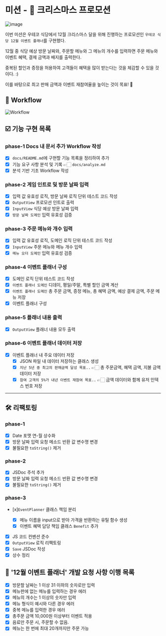 # 미션 - 🎄 크리스마스 프로모션

![image](https://github.com/FastSubTeam/front/assets/83483378/35c7c547-d87c-4316-9285-2e8e766a52a9)

이번 미션은 우테코 식당에서 12월 크리스마스 달을 위해 진행하는 프로모션인 `우테코 식당 12월 이벤트 플래너`를 구현했다.

12월 중 식당 예상 방문 날짜와, 주문할 메뉴와 그 메뉴의 개수를 입력하면 주문 메뉴와 이벤트 혜택, 결제 금액과 배지를 출력한다.

중복된 할인과 증정을 허용하여 고객들이 혜택을 많이 받는다는 것을 체감할 수 있을 것이다. :)

이를 바탕으로 최고 판매 금액과 이벤트 재참여율을 높이는 것이 목표! 🎅

## 🎨 Workflow

![Workflow](https://github.com/FastSubTeam/front/assets/83483378/d16f2a4c-253a-4cf2-b9e8-74067697606c)

## ☑️ 기능 구현 목록

### phase-1 Docs 내 문서 추가 Workflow 작성

- [x] `docs/README.md`에 구현할 기능 목록을 정리하여 추가
- [x] 기능 요구 사항 분석 및 기록 👉🏻 `docs/analyze.md`
- [x] 분석 기반 기초 Workflow 작성

### phase-2 게임 인트로 및 방문 날짜 입력

- [x] 입력 값 유효성 로직, 방문 날짜 로직 단위 테스트 코드 작성
- [x] `OutputView` 프로모션 인트로 출력
- [x] `InputView` 식당 예상 방문 날짜 입력
- [x] `방문 날짜 도메인` 입력 유효성 검증

### phase-3 주문 메뉴와 개수 입력

- [x] 입력 값 유효성 로직, 도메인 로직 단위 테스트 코드 작성
- [x] `InputView` 주문 메뉴와 메뉴 개수 입력
- [x] `메뉴 오더 도메인` 입력 유효성 검증

### phase-4 이벤트 플래너 구성

- [x] 도메인 로직 단위 테스트 코드 작성
- [x] `이벤트 플래너 도메인` 디데이, 평일/주말, 특별 할인 금액 계산
- [x] `이벤트 플래너 도메인` 총 주문 금액, 증정 메뉴, 총 혜택 금액, 예상 결제 금액, 주문 메뉴 저장
- [x] 이벤트 플래너 구성

### phase-5 플래너 내용 출력

- [x] `OutputView` 플래너 내용 모두 출력

### phase-6 이벤트 플래너 데이터 저장

- [x] 이벤트 플래너 내 주요 데이터 저장
  - [x] JSON 파일 내 데이터 저장하는 클래스 생성
  - [x] `지난 5년 중 최고의 판매금액 달성 목표..` 👉🏻 총 주문금액, 혜택 금액, 지불 금액 데이터 저장
  - [x] `참여 고객의 5%가 내년 이벤트 재참여 목표..` 👉🏻 금액 데이터와 함께 유저 인덱스 번호 저장

---

## 🛠️ 리팩토링

### phase-1

- [x] Date 포맷 연-월 상수화
- [x] 방문 날짜 입력 요청 메소드 반환 값 변수명 변경
- [x] 불필요한 `toString()` 제거

### phase-2

- [x] JSDoc 주석 추가
- [x] 방문 날짜 입력 요청 메소드 반환 값 변수명 변경
- [x] 불필요한 `toString()` 제거

### phase-3

- [x]`EventPlanner` 클래스 책임 분리

  - [x] 메뉴 이름을 input으로 받아 가격을 반환하는 유틸 함수 생성
  - [x] 이벤트 혜택 담당 책임 클래스 `Benefit` 추가

- [x] JS 코드 컨벤션 준수
- [x] `OutputView` 로직 리팩토링
- [x] `Save` JSDoc 작성
- [x] 상수 정리

## 🎄 '12월 이벤트 플래너' 개발 요청 사항 이행 목록

- [x] 방문할 날짜는 1 이상 31 이하의 숫자로만 입력
- [x] 메뉴판에 없는 메뉴를 입력하는 경우 에러
- [x] 메뉴의 개수는 1 이상의 숫자만 입력
- [x] 메뉴 형식이 예시와 다른 경우 에러
- [x] 중복 메뉴를 입력한 경우 에러
- [x] 총주문 금액 10,000원 이상부터 이벤트 적용
- [x] 음료만 주문 시, 주문할 수 없음.
- [x] 메뉴는 한 번에 최대 20개까지만 주문 가능
